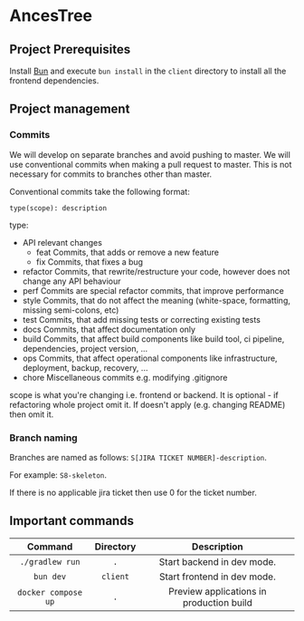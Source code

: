# AncesTree

## Project Prerequisites

Install [Bun](https://bun.sh) and execute `bun install` in the `client` directory to install all the frontend
dependencies.

## Project management

### Commits

We will develop on separate branches and avoid pushing to master. We will use conventional commits when making a pull request to master. This is not necessary for commits to branches other than master.

Conventional commits take the following format:
```
type(scope): description
```

type:

* API relevant changes
  * feat Commits, that adds or remove a new feature
  * fix Commits, that fixes a bug
* refactor Commits, that rewrite/restructure your code, however does not change any API behaviour
* perf Commits are special refactor commits, that improve performance
* style Commits, that do not affect the meaning (white-space, formatting, missing semi-colons, etc)
* test Commits, that add missing tests or correcting existing tests
* docs Commits, that affect documentation only
* build Commits, that affect build components like build tool, ci pipeline, dependencies, project version, ...
* ops Commits, that affect operational components like infrastructure, deployment, backup, recovery, ...
* chore Miscellaneous commits e.g. modifying .gitignore

scope is what you're changing i.e. frontend or backend. It is optional - if refactoring whole project omit it. If doesn't apply (e.g. changing README) then omit it.

### Branch naming

Branches are named as follows: `S[JIRA TICKET NUMBER]-description`.

For example: `S8-skeleton`.

If there is no applicable jira ticket then use 0 for the ticket number.

## Important commands

|       Command       | Directory |               Description                |
|:-------------------:|:---------:|:----------------------------------------:|
|   `./gradlew run`   |    `.`    |        Start backend in dev mode.        |
|      `bun dev`      | `client`  |       Start frontend in dev mode.        |
| `docker compose up` |    `.`    | Preview applications in production build |
